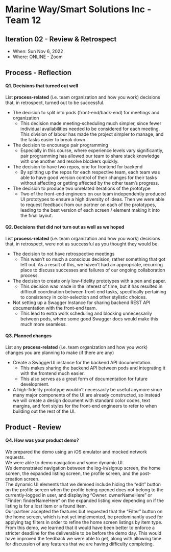 # Marine Way/Smart Solutions Inc - Team 12

## Iteration 02 - Review & Retrospect

 * When: Sun Nov 6, 2022
 * Where: ONLINE - Zoom

## Process - Reflection


#### Q1. Decisions that turned out well

List **process-related** (i.e. team organization and how you work) decisions that, in retrospect, turned out to be successful.

- The decision to split into pods (front-end/back-end) for meetings and organization
  - This decision made meeting-scheduling much simpler, since fewer individual availabilities needed to be considered for each meeting. This division of labour has made the project simpler to manage, and the tasks easier to break down.
- The decision to encourage pair programming
  - Especially in this course, where experience levels vary significantly, pair programming has allowed our team to share stack knowledge with one another and resolve blockers quickly.
- The decision to have two repos, one for frontend for backend
  - By splitting up the repos for each respective team, each team was able to have good version control of their changes for their tasks without affecting or getting affected by the other team’s progress. 
- The decision to produce two unrelated iterations of the prototype
  - Two of the front-end engineers on our team independently produced UI prototypes to ensure a high diversity of ideas. Then we were able to request feedback from our partner on each of the prototypes, leading to the best version of each screen / element making it into the final layout.

#### Q2. Decisions that did not turn out as well as we hoped

List **process-related** (i.e. team organization and how you work) decisions that, in retrospect, were not as successful as you thought they would be.

- The decision to not have retrospective meetings
  - This wasn’t so much a conscious decision, rather something that got left out. As a result of this, we haven’t had an appropriate, recurring place to discuss successes and failures of our ongoing collaboration process.
- The decision to create only low-fidelity prototypes with a pen and paper.
  - This decision was made in the interest of time, but it has resulted in difficult coordination between front-end tasks, specifically pertaining to consistency in color-selection and other stylistic choices.
- Not setting up a Swagger Instance for sharing backend REST API documentation with the front-end team.
  - This lead to extra work scheduling and blocking unnecessarily between pods, where some good Swagger docs would make this much more seamless.


#### Q3. Planned changes

List any **process-related** (i.e. team organization and how you work) changes you are planning to make (if there are any)

- Create a SwaggerUI instance for the backend API documentation.
  - This makes sharing the backend API between pods and integrating it with the frontend much easier.
  - This also serves as a great form of documentation for future development.
- A high-fidelity prototype wouldn’t necessarily be useful anymore since many major components of the UI are already constructed, so instead we will create a design document with standard color codes, text margins, and font styles for the front-end engineers to refer to when building out the rest of the UI.


## Product - Review

#### Q4. How was your product demo?
We prepared the demo using an iOS emulator and mocked network requests.   
We were able to demo navigation and some dynamic UI.   
We demonstrated navigation between the log-in/signup screen, the home screen, the expanded listing screen, the profile screen, and the post-creation screen.   
The dynamic UI elements that we demoed include hiding the “edit” button on the profile screen when the profile being opened does not belong to the currently-logged in user, and displaying “Owner: ownerNameHere” or “Finder: finderNameHere” on the expanded listing view depending on if the listing is for a lost item or a found item.   
Our partner accepted the features but requested that the “Filter” button on the home screen, which is not yet implemented, be predominantly used for applying tag filters in order to refine the home screen listings by item type.  
From this demo, we learned that it would have been better to enforce a stricter deadline for the deliverable to be before the demo day. This would have improved the feedback we were able to get, along with allowing time for discussion of any features that we are having difficulty completing.  


